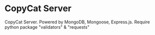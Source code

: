 # CopyCat Server

CopyCat Server. Powered by MongoDB, Mongoose, Express.js. Require python package "validators" & "requests"

